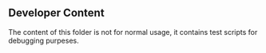 Developer Content
-----

The content of this folder is not for normal usage, it contains test scripts for debugging purpeses.
